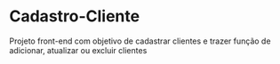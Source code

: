 # Cadastro-Cliente
Projeto front-end com objetivo de cadastrar clientes e trazer função de adicionar, atualizar ou excluir clientes
